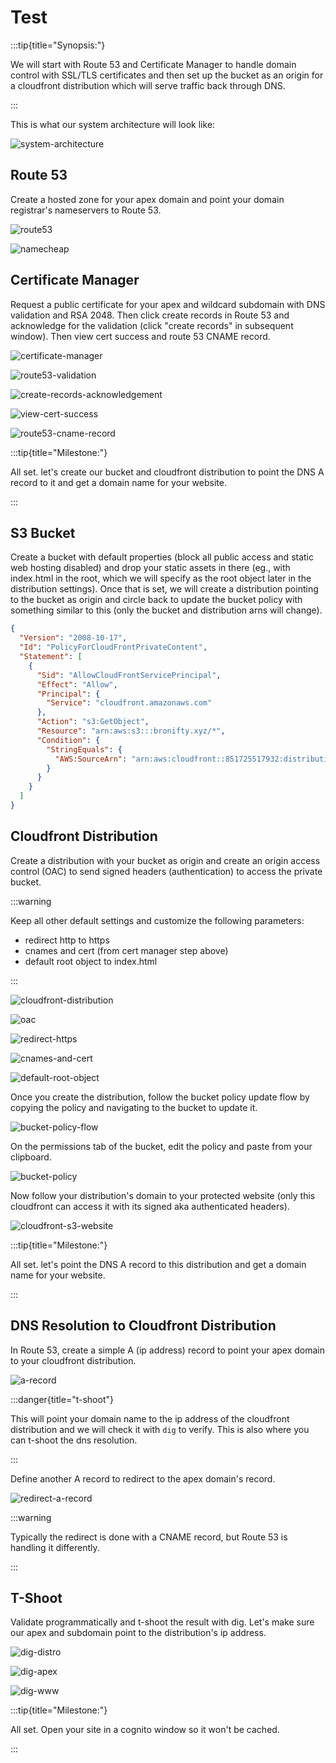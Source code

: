 # Test

:::tip{title="Synopsis:"}

We will start with Route 53 and Certificate Manager to handle domain control with SSL/TLS certificates and then set up the bucket as an origin for a cloudfront distribution which will serve traffic back through DNS.

:::

This is what our system architecture will look like:

![system-architecture](./system-architecture.png)

## Route 53

Create a hosted zone for your apex domain and point your domain registrar's nameservers to Route 53.

![route53](./route-53-name-servers.png)

![namecheap](./namecheap.png)

## Certificate Manager

Request a public certificate for your apex and wildcard subdomain with DNS validation and RSA 2048. Then click create records in Route 53 and acknowledge for the validation (click "create records" in subsequent window). Then view cert success and route 53 CNAME record.

![certificate-manager](./certificate-manager.png)

![route53-validation](./route-53-validation.png)

![create-records-acknowledgement](./create-records-acknowledgement.png)

![view-cert-success](./view-cert-success.png)

![route53-cname-record](./route-53-cname-record.png)

:::tip{title="Milestone:"}

All set. let's create our bucket and cloudfront distribution to point the DNS A record to it and get a domain name for your website.

:::

## S3 Bucket

Create a bucket with default properties (block all public access and static web hosting disabled) and drop your static assets in there (eg., with index.html in the root, which we will specify as the root object later in the distribution settings). Once that is set, we will create a distribution pointing to the bucket as origin and circle back to update the bucket policy with something similar to this (only the bucket and distribution arns will change).

```json
{
  "Version": "2008-10-17",
  "Id": "PolicyForCloudFrontPrivateContent",
  "Statement": [
    {
      "Sid": "AllowCloudFrontServicePrincipal",
      "Effect": "Allow",
      "Principal": {
        "Service": "cloudfront.amazonaws.com"
      },
      "Action": "s3:GetObject",
      "Resource": "arn:aws:s3:::bronifty.xyz/*",
      "Condition": {
        "StringEquals": {
          "AWS:SourceArn": "arn:aws:cloudfront::851725517932:distribution/E2UEHC2IRROLN2"
        }
      }
    }
  ]
}
```

## Cloudfront Distribution

Create a distribution with your bucket as origin and create an origin access control (OAC) to send signed headers (authentication) to access the private bucket.

:::warning

Keep all other default settings and customize the following parameters:

- redirect http to https
- cnames and cert (from cert manager step above)
- default root object to index.html

:::

![cloudfront-distribution](./cloudfront-distribution.png)

![oac](./oac.png)

![redirect-https](./redirect-https.png)

![cnames-and-cert](./cnames-and-cert.png)

![default-root-object](./default-root-object.png)

Once you create the distribution, follow the bucket policy update flow by copying the policy and navigating to the bucket to update it.

![bucket-policy-flow](./bucket-policy-flow.png)

On the permissions tab of the bucket, edit the policy and paste from your clipboard.

![bucket-policy](./bucket-policy.png)

Now follow your distribution's domain to your protected website (only this cloudfront can access it with its signed aka authenticated headers).

![cloudfront-s3-website](./cloudfront-s3-website.png)

:::tip{title="Milestone:"}

All set. let's point the DNS A record to this distribution and get a domain name for your website.

:::

## DNS Resolution to Cloudfront Distribution

In Route 53, create a simple A (ip address) record to point your apex domain to your cloudfront distribution.

![a-record](./a-record.png)

:::danger{title="t-shoot"}

This will point your domain name to the ip address of the cloudfront distribution and we will check it with `dig` to verify. This is also where you can t-shoot the dns resolution.

:::

Define another A record to redirect to the apex domain's record.

![redirect-a-record](./redirect-a-record.png)

:::warning

Typically the redirect is done with a CNAME record, but Route 53 is handling it differently.

:::

## T-Shoot

Validate programmatically and t-shoot the result with dig. Let's make sure our apex and subdomain point to the distribution's ip address.

![dig-distro](./dig-distro.png)

![dig-apex](./dig-apex.png)

![dig-www](./dig-www.png)

:::tip{title="Milestone:"}

All set. Open your site in a cognito window so it won't be cached.

:::
